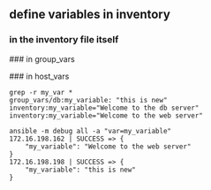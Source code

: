 ## define variables in inventory

### in the inventory file itself

### in group_vars

### in host_vars


~~~
grep -r my_var *
group_vars/db:my_variable: "this is new"
inventory:my_variable="Welcome to the db server"
inventory:my_variable="Welcome to the web server"

ansible -m debug all -a "var=my_variable"
172.16.198.162 | SUCCESS => {
    "my_variable": "Welcome to the web server"
}
172.16.198.198 | SUCCESS => {
    "my_variable": "this is new"
}
~~~